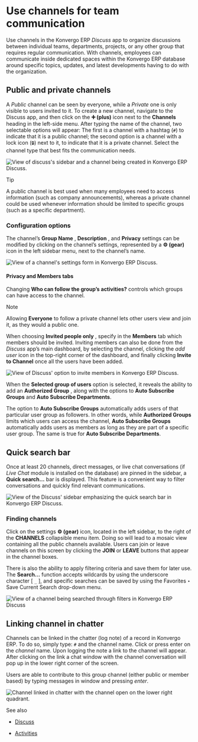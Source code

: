 # Use channels for team communication

Use channels in the Konvergo ERP _Discuss_ app to organize discussions between
individual teams, departments, projects, or any other group that requires
regular communication. With channels, employees can communicate inside
dedicated spaces within the Konvergo ERP database around specific topics, updates, and
latest developments having to do with the organization.

## Public and private channels

A _Public_ channel can be seen by everyone, while a _Private_ one is only
visible to users invited to it. To create a new channel, navigate to the
Discuss app, and then click on the **➕ (plus)** icon next to the **Channels**
heading in the left-side menu. After typing the name of the channel, two
selectable options will appear: The first is a channel with a hashtag (`#`) to
indicate that it is a public channel; the second option is a channel with a
lock icon (`🔒`) next to it, to indicate that it is a private channel. Select
the channel type that best fits the communication needs.

![View of discuss's sidebar and a channel being created in Konvergo ERP
Discuss.](../../../_images/public-private-channel.png) <div class="alert alert-info">
<p class="alert-title">
Tip</p><p>A public channel is best used when many employees need to access information (such as company
announcements), whereas a private channel could be used whenever information should be limited
to specific groups (such as a specific department).</p>
</div>

### Configuration options

The channel’s **Group Name** , **Description** , and **Privacy** settings can
be modified by clicking on the channel’s settings, represented by a **⚙️
(gear)** icon in the left sidebar menu, next to the channel’s name.

![View of a channel's settings form in Konvergo ERP
Discuss.](../../../_images/channel-settings.png)

#### Privacy and Members tabs

Changing **Who can follow the group’s activities?** controls which groups can
have access to the channel.

<div class="alert alert-primary">
<p class="alert-title">
Note</p><p>Allowing <b>Everyone</b> to follow a private channel lets other users view and join it, as
they would a public one.</p>
</div>

When choosing **Invited people only** , specify in the **Members** tab which
members should be invited. Inviting members can also be done from the
_Discuss_ app’s main dashboard, by selecting the channel, clicking the _add
user_ icon in the top-right corner of the dashboard, and finally clicking
**Invite to Channel** once all the users have been added.

![View of Discuss' option to invite members in Konvergo ERP
Discuss.](../../../_images/invite-channel.png)

When the **Selected group of users** option is selected, it reveals the
ability to add an **Authorized Group** , along with the options to **Auto
Subscribe Groups** and **Auto Subscribe Departments**.

The option to **Auto Subscribe Groups** automatically adds users of that
particular user group as followers. In other words, while **Authorized
Groups** limits which users can access the channel, **Auto Subscribe Groups**
automatically adds users as members as long as they are part of a specific
user group. The same is true for **Auto Subscribe Departments**.

## Quick search bar

Once at least 20 channels, direct messages, or live chat conversations (if
_Live Chat_ module is installed on the database) are pinned in the sidebar, a
**Quick search…** bar is displayed. This feature is a convenient way to filter
conversations and quickly find relevant communications.

![View of the Discuss' sidebar emphasizing the quick search bar in Konvergo ERP
Discuss.](../../../_images/quick-search.png)

### Finding channels

Click on the settings **⚙️ (gear)** icon, located in the left sidebar, to the
right of the **CHANNELS** collapsible menu item. Doing so will lead to a
mosaic view containing all the public channels available. Users can join or
leave channels on this screen by clicking the **JOIN** or **LEAVE** buttons
that appear in the channel boxes.

There is also the ability to apply filtering criteria and save them for later
use. The **Search…** function accepts wildcards by using the underscore
character [ `_` ], and specific searches can be saved by using the Favorites ‣
Save Current Search drop-down menu.

![View of a channel being searched through filters in Konvergo ERP
Discuss](../../../_images/filter.png)

## Linking channel in chatter

Channels can be linked in the chatter (log note) of a record in Konvergo ERP. To do
so, simply type: `#` and the channel name. Click or press enter on the
_channel_ name. Upon logging the note a link to the channel will appear. After
clicking on the link a chat window with the channel conversation will pop up
in the lower right corner of the screen.

Users are able to contribute to this group channel (either public or member
based) by typing messages in window and pressing _enter_.

![Channel linked in chatter with the channel open on the lower right
quadrant.](../../../_images/chatter-channel.png) <div class="alert alert-secondary">
<p class="alert-title">
See also</p><ul>
<li><p><a href="../discuss">Discuss</a></p></li>
<li><p><a href="../../essentials/activities">Activities</a></p></li>
</ul>
</div>


